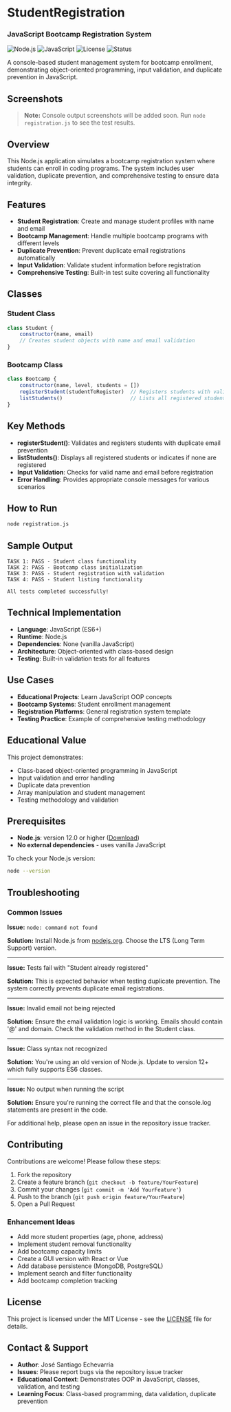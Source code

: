 # StudentRegistration
### JavaScript Bootcamp Registration System

![Node.js](https://img.shields.io/badge/Node.js-339933?logo=node.js&logoColor=white)
![JavaScript](https://img.shields.io/badge/JavaScript-ES6+-F7DF1E?logo=javascript&logoColor=black)
![License](https://img.shields.io/badge/license-MIT-blue)
![Status](https://img.shields.io/badge/status-active-success)

A console-based student management system for bootcamp enrollment, demonstrating object-oriented programming, input validation, and duplicate prevention in JavaScript.

## Screenshots

> **Note:** Console output screenshots will be added soon. Run `node registration.js` to see the test results.

## Overview

This Node.js application simulates a bootcamp registration system where students can enroll in coding programs. The system includes user validation, duplicate prevention, and comprehensive testing to ensure data integrity.

## Features

- **Student Registration**: Create and manage student profiles with name and email
- **Bootcamp Management**: Handle multiple bootcamp programs with different levels
- **Duplicate Prevention**: Prevent duplicate email registrations automatically
- **Input Validation**: Validate student information before registration
- **Comprehensive Testing**: Built-in test suite covering all functionality

## Classes

### Student Class
```javascript
class Student {
    constructor(name, email)
    // Creates student objects with name and email validation
}
```

### Bootcamp Class
```javascript
class Bootcamp {
    constructor(name, level, students = [])
    registerStudent(studentToRegister)  // Registers students with validation
    listStudents()                      // Lists all registered students
}
```

## Key Methods

- **registerStudent()**: Validates and registers students with duplicate email prevention
- **listStudents()**: Displays all registered students or indicates if none are registered
- **Input Validation**: Checks for valid name and email before registration
- **Error Handling**: Provides appropriate console messages for various scenarios

## How to Run

```bash
node registration.js
```

## Sample Output

```
TASK 1: PASS - Student class functionality
TASK 2: PASS - Bootcamp class initialization
TASK 3: PASS - Student registration with validation
TASK 4: PASS - Student listing functionality

All tests completed successfully!
```

## Technical Implementation

- **Language**: JavaScript (ES6+)
- **Runtime**: Node.js
- **Dependencies**: None (vanilla JavaScript)
- **Architecture**: Object-oriented with class-based design
- **Testing**: Built-in validation tests for all features

## Use Cases

- **Educational Projects**: Learn JavaScript OOP concepts
- **Bootcamp Systems**: Student enrollment management
- **Registration Platforms**: General registration system template
- **Testing Practice**: Example of comprehensive testing methodology

## Educational Value

This project demonstrates:
- Class-based object-oriented programming in JavaScript
- Input validation and error handling
- Duplicate data prevention
- Array manipulation and student management
- Testing methodology and validation

## Prerequisites

- **Node.js**: version 12.0 or higher ([Download](https://nodejs.org/))
- **No external dependencies** - uses vanilla JavaScript

To check your Node.js version:
```bash
node --version
```

## Troubleshooting

### Common Issues

**Issue:** `node: command not found`

**Solution:** Install Node.js from [nodejs.org](https://nodejs.org/). Choose the LTS (Long Term Support) version.

---

**Issue:** Tests fail with "Student already registered"

**Solution:** This is expected behavior when testing duplicate prevention. The system correctly prevents duplicate email registrations.

---

**Issue:** Invalid email not being rejected

**Solution:** Ensure the email validation logic is working. Emails should contain '@' and domain. Check the validation method in the Student class.

---

**Issue:** Class syntax not recognized

**Solution:** You're using an old version of Node.js. Update to version 12+ which fully supports ES6 classes.

---

**Issue:** No output when running the script

**Solution:** Ensure you're running the correct file and that the console.log statements are present in the code.

For additional help, please open an issue in the repository issue tracker.

## Contributing

Contributions are welcome! Please follow these steps:

1. Fork the repository
2. Create a feature branch (`git checkout -b feature/YourFeature`)
3. Commit your changes (`git commit -m 'Add YourFeature'`)
4. Push to the branch (`git push origin feature/YourFeature`)
5. Open a Pull Request

### Enhancement Ideas
- Add more student properties (age, phone, address)
- Implement student removal functionality
- Add bootcamp capacity limits
- Create a GUI version with React or Vue
- Add database persistence (MongoDB, PostgreSQL)
- Implement search and filter functionality
- Add bootcamp completion tracking

## License

This project is licensed under the MIT License - see the [LICENSE](LICENSE) file for details.

## Contact & Support

- **Author**: José Santiago Echevarria
- **Issues**: Please report bugs via the repository issue tracker
- **Educational Context**: Demonstrates OOP in JavaScript, classes, validation, and testing
- **Learning Focus**: Class-based programming, data validation, duplicate prevention
